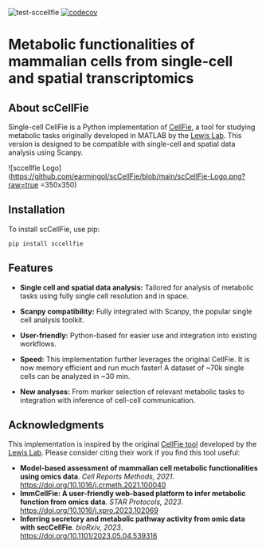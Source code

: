 ![test-sccellfie](https://github.com/earmingol/scCellFie/actions/workflows/tests.yml/badge.svg)
[![codecov](https://codecov.io/gh/earmingol/scCellFie/graph/badge.svg?token=22NENAKNKI)](https://codecov.io/gh/earmingol/scCellFie)

# Metabolic functionalities of mammalian cells from single-cell and spatial transcriptomics

## About scCellFie
Single-cell CellFie is a Python implementation of [CellFie](https://github.com/LewisLabUCSD/CellFie), a tool for studying metabolic tasks 
originally developed in MATLAB by the [Lewis Lab](https://lewislab.ucsd.edu/). This version is designed to be 
compatible with single-cell and spatial data analysis using Scanpy.


![sccellfie Logo](https://github.com/earmingol/scCellFie/blob/main/scCellFie-Logo.png?raw=true =350x350)


## Installation
To install scCellFie, use pip:

`pip install sccellfie`

## Features
- **Single cell and spatial data analysis:** Tailored for analysis of metabolic
tasks using fully single cell resolution and in space.

- **Scanpy compatibility:** Fully integrated with Scanpy, the popular single cell
analysis toolkit.

- **User-friendly:** Python-based for easier use and integration into existing workflows.

- **Speed:** This implementation further leverages the original CellFie. It is now memory
efficient and run much faster! A dataset of ~70k single cells can be analyzed in ~30 min.

- **New analyses:** From marker selection of relevant metabolic tasks to integration with
inference of cell-cell communication.

## Acknowledgments
This implementation is inspired by the original [CellFie tool](https://github.com/LewisLabUCSD/CellFie) developed by 
the [Lewis Lab](https://lewislab.ucsd.edu/). Please consider citing their work if you find this tool useful:

- **Model-based assessment of mammalian cell metabolic functionalities using omics data**.
*Cell Reports Methods, 2021*. https://doi.org/10.1016/j.crmeth.2021.100040
- **ImmCellFie: A user-friendly web-based platform to infer metabolic function from omics data**.
*STAR Protocols, 2023*. https://doi.org/10.1016/j.xpro.2023.102069
- **Inferring secretory and metabolic pathway activity from omic data with secCellFie**. 
*bioRxiv, 2023*. https://doi.org/10.1101/2023.05.04.539316